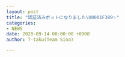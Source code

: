 ```yaml
---
layout: post
title: "認証済みボットになりました\U0001F389✨"
categories:
- NEWS
date: 2020-09-14 00:00:00 +0900
author: T-taku(Team Sina)

---
```

